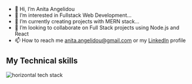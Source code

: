 - 👋 Hi, I’m Anita Angelidou
- 👀 I’m interested in Fullstack Web Development...
- 🌱 I’m currently creating projects with MERN stack...
- 💞️ I’m looking to collaborate on Full Stack projects using Node.js and React
- 📫 How to reach me anita.angelidou@gmail.com or my [LinkedIn](https://www.linkedin.com/in/anita-angelidou/) profile

## My Technical skills
![horizontal tech stack](https://user-images.githubusercontent.com/91693385/231991045-4d973c8e-6966-47ce-8206-51c1682a2797.png)

<!---
anitaki/anitaki is a ✨ special ✨ repository because its `README.md` (this file) appears on your GitHub profile.
You can click the Preview link to take a look at your changes.
--->
